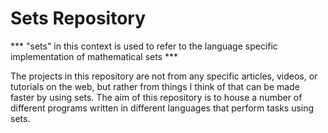 # Sets Repository

*** "sets" in this context is used to refer to the language specific implementation of mathematical sets ***

The projects in this repository are not from any specific articles, videos, or tutorials on the web, but rather from things I think of that can be made faster by using sets. The aim of this repository is to house a number of different programs written in different languages that perform tasks using sets.
